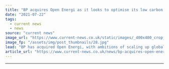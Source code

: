 ```yaml
---
title: "BP acquires Open Energi as it looks to optimise its low carbon portfolio"
date: "2021-07-22"
tags: 
  - current news
  - news
source: "current news"
image_url: "https://www.current-news.co.uk/static/images/_400x400_crop_center-center/Solar-Panels-at-night_lightsource-BP.jpg"
image_fp: "/assets/img/post_thumbnails/28.jpg"
lead: "BP has acquired Open Energi, with ambitions of scaling up globally and continuing to build on its commercial growth."
article_url: "https://www.current-news.co.uk/news/bp-acquires-open-energi-as-it-looks-to-optimise-its-low-carbon-portfolio?utm_source=rss-feeds&utm_medium=rss&utm_campaign=rss"
---
```


---

